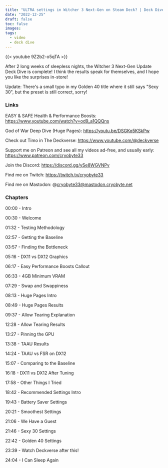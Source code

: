 ```yaml
---
title: "ULTRA settings in Witcher 3 Next-Gen on Steam Deck? | Deck Dive"
date: "2022-12-25"
draft: false
toc: false
images:
tags:
  - video
  - deck dive
---
```


{{< youtube 9Z2b2-o5qTA >}}

After 2 long weeks of sleepless nights, the Witcher 3 Next-Gen Update Deck Dive is complete! I think the results 
speak for themselves, and I hope you like the surprises in-store!

Update: There's a small typo in my Golden 40 title where it still says "Sexy 30", but the preset is still correct, sorry!

### Links
EASY & SAFE Health & Performance Boosts: https://www.youtube.com/watch?v=od9_a1QQQns

God of War Deep Dive (Huge Pages): https://youtu.be/DSGKq5KSkPw

Check out Timo in The Deckverse: https://www.youtube.com/@deckverse

Support me on Patreon and see all my videos ad-free, and usually early: https://www.patreon.com/cryobyte33

Join the Discord: https://discord.gg/ySe8WGVNPv

Find me on Twitch: https://twitch.tv/cryobyte33

Find me on Mastodon: @cryobyte33@mastodon.cryobyte.net

### Chapters
00:00 - Intro

00:30 - Welcome

01:32 - Testing Methodology

02:57 - Getting the Baseline

03:57 - Finding the Bottleneck

05:16 - DX11 vs DX12 Graphics

06:17 - Easy Performance Boosts Callout

06:33 - 4GB Minimum VRAM

07:29 - Swap and Swappiness

08:13 - Huge Pages Intro

08:49 - Huge Pages Results

09:37 - Allow Tearing Explanation

12:28 - Allow Tearing Results

13:27 - Pinning the GPU

13:38 - TAAU Results

14:24 - TAAU vs FSR on DX12

15:07 - Comparing to the Baseline

16:18 - DX11 vs  DX12 After Tuning

17:58 - Other Things I Tried

18:42 - Recommended Settings Intro

19:43 - Battery Saver Settings

20:21 - Smoothest Settings

21:06 - We Have a Guest

21:46 - Sexy 30 Settings

22:42 - Golden 40 Settings

23:39 - Watch Deckverse after this!

24:04 - I Can Sleep Again